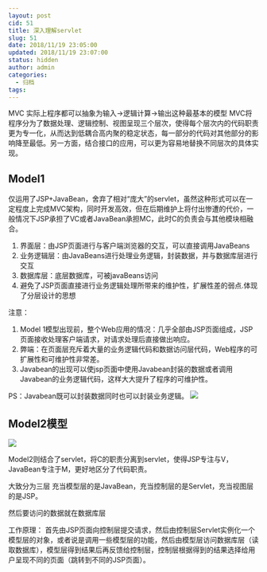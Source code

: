 ```yaml
---
layout: post
cid: 51
title: 深入理解servlet
slug: 51
date: 2018/11/19 23:05:00
updated: 2018/11/19 23:07:00
status: hidden
author: admin
categories: 
  - 归档
tags: 
---
```



MVC
实际上程序都可以抽象为输入->逻辑计算->输出这种最基本的模型
MVC将程序分为了数据处理、逻辑控制、视图呈现三个层次，使得每个层次内的代码职责更为专一化，从而达到低耦合高内聚的稳定状态，每一部分的代码对其他部分的影响降至最低。另一方面，结合接口的应用，可以更为容易地替换不同层次的具体实现。
## Model1
仅运用了JSP+JavaBean，舍弃了相对“庞大”的servlet，虽然这种形式可以在一定程度上完成MVC架构，同时开发高效，但在后期维护上将付出惨遭的代价，一般情况下JSP承担了VC或者JavaBean承担MC，此时C的负责会与其他模块相融合。

1. 界面层：由JSP页面进行与客户端浏览器的交互，可以直接调用JavaBeans
2. 业务逻辑层：由JavaBeans进行处理业务逻辑，封装数据，并与数据库层进行交互
3. 数据库层：底层数据库，可被javaBeans访问
4. 避免了JSP页面直接进行业务逻辑处理所带来的维护性，扩展性差的弱点.体现了分层设计的思想

注意：
1. Model 1模型出现前，整个Web应用的情况：几乎全部由JSP页面组成，JSP页面接收处理客户端请求，对请求处理后直接做出响应。
2. 弊端：在页面层充斥着大量的业务逻辑代码和数据访问层代码，Web程序的可扩展性和可维护性非常差。
3. Javabean的出现可以使jsp页面中使用Javabean封装的数据或者调用Javabean的业务逻辑代码，这样大大提升了程序的可维护性。

PS：Javabean既可以封装数据同时也可以封装业务逻辑。
[![](https://img4.mukewang.com/59f2a6250001cf1112800720.jpg)](https://img4.mukewang.com/59f2a6250001cf1112800720.jpg)
## Model2模型
[![](https://img.mukewang.com/59f20bb00001410a12800720.jpg)](https://img.mukewang.com/59f20bb00001410a12800720.jpg)

Model2则结合了servlet，将C的职责分离到servlet，使得JSP专注与V，JavaBean专注于M，更好地区分了代码职责。

大致分为三层
充当模型层的是JavaBean，充当控制层的是Servlet，充当视图层的是JSP。

然后要访问的数据就在数据库层

工作原理：
首先由JSP页面向控制层提交请求，然后由控制层Servlet实例化一个模型层的对象，或者说是调用一些模型层的功能，然后由模型层访问数据库层（读取数据库），模型层得到结果后再反馈给控制层，控制层根据得到的结果选择给用户呈现不同的页面（跳转到不同的JSP页面）。